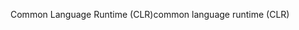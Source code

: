 <span data-ttu-id="24a88-101">Common Language Runtime (CLR)</span><span class="sxs-lookup"><span data-stu-id="24a88-101">common language runtime (CLR)</span></span>